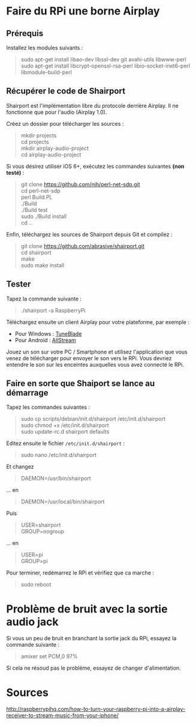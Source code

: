 
# Faire du RPi une borne Airplay

## Prérequis

Installez les modules suivants :
> sudo apt-get install  libao-dev libssl-dev git avahi-utils libwww-perl  
> sudo apt-get install libcrypt-openssl-rsa-perl libio-socket-inet6-perl  libmodule-build-perl

## Récupérer le code de Shairport

Shairport est l'implémentation libre du protocole derrière Airplay. Il ne fonctionne que pour l'audio (Airplay 1.0).

Créez un dossier pour télécharger les sources :
> mkdir projects  
> cd projects  
> mkdir airplay-audio-project  
> cd airplay-audio-project  

Si vous désirez utiliser iOS 6+, exécutez les commandes suivantes **(non testé)** :
> git clone https://github.com/njh/perl-net-sdp.git  
> cd perl-net-sdp  
> perl Build.PL  
> ./Build  
> ./Build test  
> sudo ./Build install  
> cd ..  

Enfin, téléchargez les sources de Shairport depuis Git et compilez :
> git clone https://github.com/abrasive/shairport.git  
> cd shairport  
> make  
> sudo make install  

## Tester

Tapez la commande suivante :
> ./shairport -a RaspberryPi

Téléchargez ensuite un client Airplay pour votre plateforme, par exemple :
- Pour Windows : [TuneBlade](http://tuneblade.com/)
- Pour Android : [AllStream](https://play.google.com/store/apps/details?id=com.kineticgamestudios.airtunes.android)

Jouez un son sur votre PC / Smartphone et utilisez l'application que vous venez de télécharger pour envoyer le son vers le RPi.
Vous devriez entendre le son sur les enceintes auxquelles vous avez connecté le RPi.

## Faire en sorte que Shaiport se lance au démarrage

Tapez les commandes suivantes :
> sudo cp scripts/debian/init.d/shairport /etc/init.d/shairport  
> sudo chmod +x /etc/init.d/shairport  
> sudo update-rc.d shairport defaults  

Editez ensuite le fichier `/etc/init.d/shairport` :
> sudo nano /etc/init.d/shairport

Et changez 
> DAEMON=/usr/bin/shairport

... en
> DAEMON=/usr/local/bin/shairport

Puis 
> USER=shairport  
> GROUP=nogroup  

... en
> USER=pi  
> GROUP=pi

Pour terminer, redémarrez le RPi et vérifiez que ca marche :
> sudo reboot


# Problème de bruit avec la sortie audio jack

Si vous un peu de bruit en branchant la sortie jack du RPi, essayez la commande suivante :
> amixer  set PCM,0 97%

Si cela ne résoud pas le problème, essayez de changer d'alimentation.

# Sources

http://raspberrypihq.com/how-to-turn-your-raspberry-pi-into-a-airplay-receiver-to-stream-music-from-your-iphone/













